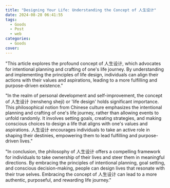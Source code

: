 ```yaml
---
title: "Designing Your Life: Understanding the Concept of 人生设计"
date: 2024-08-28 06:41:55
tags:
  - Goods
  - Post
  - web
categories:
  - Goods
cover: 
---
```


"This article explores the profound concept of 人生设计, which advocates for intentional planning and crafting of one's life journey. By understanding and implementing the principles of life design, individuals can align their actions with their values and aspirations, leading to a more fulfilling and purpose-driven existence."

"In the realm of personal development and self-improvement, the concept of 人生设计 (rensheng sheji) or 'life design' holds significant importance. This philosophical notion from Chinese culture emphasizes the intentional planning and crafting of one's life journey, rather than allowing events to unfold randomly. It involves setting goals, creating strategies, and making conscious choices to design a life that aligns with one's values and aspirations.  人生设计 encourages individuals to take an active role in shaping their destinies, empowering them to lead fulfilling and purpose-driven lives."

"In conclusion, the philosophy of 人生设计 offers a compelling framework for individuals to take ownership of their lives and steer them in meaningful directions. By embracing the principles of intentional planning, goal setting, and conscious decision-making, people can design lives that resonate with their true selves. Embracing the concept of 人生设计 can lead to a more authentic, purposeful, and rewarding life journey."
